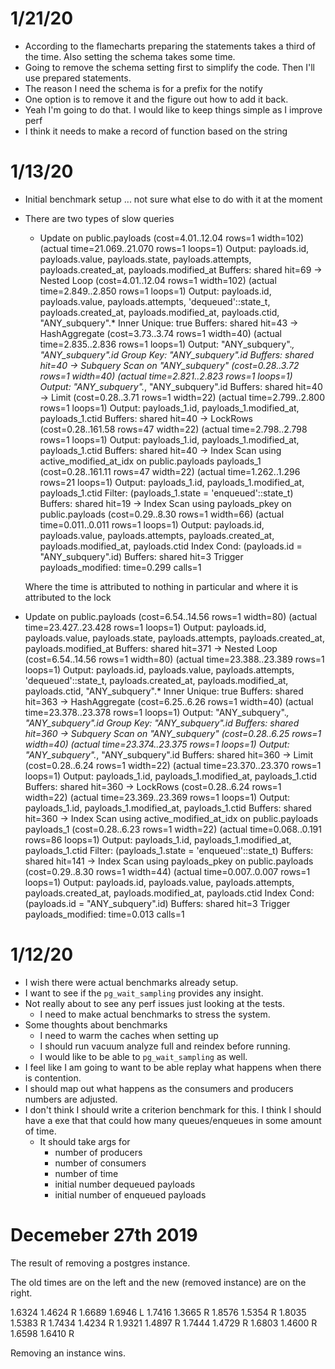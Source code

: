 # 1/21/20
- According to the flamecharts preparing the statements takes a third of the time. Also setting the schema takes some time.
- Going to remove the schema setting first to simplify the code. Then I'll use prepared statements.
- The reason I need the schema is for a prefix for the notify
- One option is to remove it and the figure out how to add it back.
- Yeah I'm going to do that. I would like to keep things simple as I improve perf
- I think it needs to make a record of function based on the string

# 1/13/20
- Initial benchmark setup ... not sure what else to do with it at the moment
- There are two types of slow queries
  - Update on public.payloads  (cost=4.01..12.04 rows=1 width=102) (actual time=21.069..21.070 rows=1 loops=1)
	  Output: payloads.id, payloads.value, payloads.state, payloads.attempts, payloads.created_at, payloads.modified_at
	  Buffers: shared hit=69
	  ->  Nested Loop  (cost=4.01..12.04 rows=1 width=102) (actual time=2.849..2.850 rows=1 loops=1)
	        Output: payloads.id, payloads.value, payloads.attempts, 'dequeued'::state_t, payloads.created_at, payloads.modified_at, payloads.ctid, "ANY_subquery".*
	        Inner Unique: true
	        Buffers: shared hit=43
	        ->  HashAggregate  (cost=3.73..3.74 rows=1 width=40) (actual time=2.835..2.836 rows=1 loops=1)
	              Output: "ANY_subquery".*, "ANY_subquery".id
	              Group Key: "ANY_subquery".id
	              Buffers: shared hit=40
	              ->  Subquery Scan on "ANY_subquery"  (cost=0.28..3.72 rows=1 width=40) (actual time=2.821..2.823 rows=1 loops=1)
	                    Output: "ANY_subquery".*, "ANY_subquery".id
	                    Buffers: shared hit=40
	                    ->  Limit  (cost=0.28..3.71 rows=1 width=22) (actual time=2.799..2.800 rows=1 loops=1)
	                          Output: payloads_1.id, payloads_1.modified_at, payloads_1.ctid
	                          Buffers: shared hit=40
	                          ->  LockRows  (cost=0.28..161.58 rows=47 width=22) (actual time=2.798..2.798 rows=1 loops=1)
	                                Output: payloads_1.id, payloads_1.modified_at, payloads_1.ctid
	                                Buffers: shared hit=40
	                                ->  Index Scan using active_modified_at_idx on public.payloads payloads_1  (cost=0.28..161.11 rows=47 width=22) (actual time=1.262..1.296 rows=21 loops=1)
	                                      Output: payloads_1.id, payloads_1.modified_at, payloads_1.ctid
	                                      Filter: (payloads_1.state = 'enqueued'::state_t)
	                                      Buffers: shared hit=19
	        ->  Index Scan using payloads_pkey on public.payloads  (cost=0.29..8.30 rows=1 width=66) (actual time=0.011..0.011 rows=1 loops=1)
	              Output: payloads.id, payloads.value, payloads.attempts, payloads.created_at, payloads.modified_at, payloads.ctid
	              Index Cond: (payloads.id = "ANY_subquery".id)
	              Buffers: shared hit=3
	Trigger payloads_modified: time=0.299 calls=1

  Where the time is attributed to nothing in particular and where it is attributed to the lock

- 	Update on public.payloads  (cost=6.54..14.56 rows=1 width=80) (actual time=23.427..23.428 rows=1 loops=1)
	  Output: payloads.id, payloads.value, payloads.state, payloads.attempts, payloads.created_at, payloads.modified_at
	  Buffers: shared hit=371
	  ->  Nested Loop  (cost=6.54..14.56 rows=1 width=80) (actual time=23.388..23.389 rows=1 loops=1)
	        Output: payloads.id, payloads.value, payloads.attempts, 'dequeued'::state_t, payloads.created_at, payloads.modified_at, payloads.ctid, "ANY_subquery".*
	        Inner Unique: true
	        Buffers: shared hit=363
	        ->  HashAggregate  (cost=6.25..6.26 rows=1 width=40) (actual time=23.378..23.378 rows=1 loops=1)
	              Output: "ANY_subquery".*, "ANY_subquery".id
	              Group Key: "ANY_subquery".id
	              Buffers: shared hit=360
	              ->  Subquery Scan on "ANY_subquery"  (cost=0.28..6.25 rows=1 width=40) (actual time=23.374..23.375 rows=1 loops=1)
	                    Output: "ANY_subquery".*, "ANY_subquery".id
	                    Buffers: shared hit=360
	                    ->  Limit  (cost=0.28..6.24 rows=1 width=22) (actual time=23.370..23.370 rows=1 loops=1)
	                          Output: payloads_1.id, payloads_1.modified_at, payloads_1.ctid
	                          Buffers: shared hit=360
	                          ->  LockRows  (cost=0.28..6.24 rows=1 width=22) (actual time=23.369..23.369 rows=1 loops=1)
	                                Output: payloads_1.id, payloads_1.modified_at, payloads_1.ctid
	                                Buffers: shared hit=360
	                                ->  Index Scan using active_modified_at_idx on public.payloads payloads_1  (cost=0.28..6.23 rows=1 width=22) (actual time=0.068..0.191 rows=86 loops=1)
	                                      Output: payloads_1.id, payloads_1.modified_at, payloads_1.ctid
	                                      Filter: (payloads_1.state = 'enqueued'::state_t)
	                                      Buffers: shared hit=141
	        ->  Index Scan using payloads_pkey on public.payloads  (cost=0.29..8.30 rows=1 width=44) (actual time=0.007..0.007 rows=1 loops=1)
	              Output: payloads.id, payloads.value, payloads.attempts, payloads.created_at, payloads.modified_at, payloads.ctid
	              Index Cond: (payloads.id = "ANY_subquery".id)
	              Buffers: shared hit=3
	Trigger payloads_modified: time=0.013 calls=1

# 1/12/20

- I wish there were actual benchmarks already setup.
- I want to see if the `pg_wait_sampling` provides any insight.
- Not really about to see any perf issues just looking at the tests.
  - I need to make actual benchmarks to stress the system.
- Some thoughts about benchmarks
  - I need to warm the caches when setting up
  - I should run vacuum analyze full and reindex before running.
  - I would like to be able to `pg_wait_sampling` as well.
- I feel like I am going to want to be able replay what happens when there is contention.
- I should map out what happens as the consumers and producers numbers are adjusted.
- I don't think I should write a criterion benchmark for this. I think I should have a
  exe that that could how many queues/enqueues in some amount of time.
  - It should take args for
    - number of producers
    - number of consumers
    - number of time
    - initial number dequeued payloads
    - initial number of enqueued payloads
# Decemeber 27th 2019

The result of removing a postgres instance.

The old times are on the left and the new (removed instance) are on the right.

1.6324 1.4624 R
1.6689 1.6946 L
1.7416 1.3665 R
1.8576 1.5354 R
1.8035 1.5383 R
1.7434 1.4234 R
1.9321 1.4897 R
1.7444 1.4729 R
1.6803 1.4600 R
1.6598 1.6410 R

Removing an instance wins.
